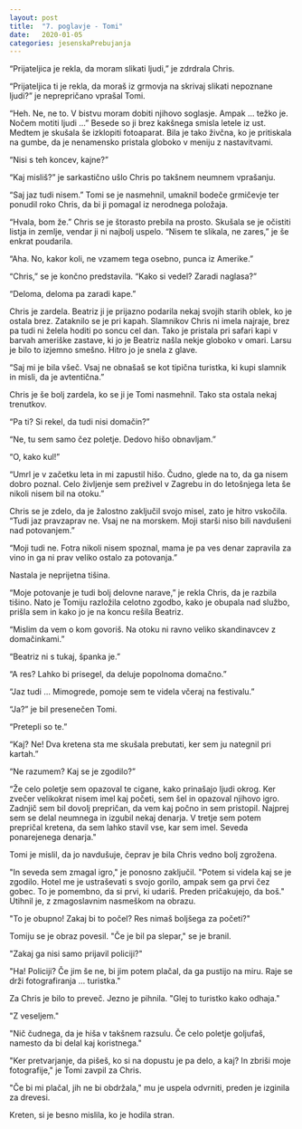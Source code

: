 ```yaml
---
layout: post
title:  "7. poglavje - Tomi"
date:   2020-01-05
categories: jesenskaPrebujanja
---
```

“Prijateljica je rekla, da moram slikati ljudi,” je zdrdrala Chris.

“Prijateljica ti je rekla, da moraš iz grmovja na skrivaj slikati nepoznane ljudi?” je neprepričano vprašal Tomi.

“Heh. Ne, ne to. V bistvu moram dobiti njihovo soglasje. Ampak … težko je. Nočem motiti ljudi …” Besede so ji brez kakšnega smisla letele iz ust. Medtem je skušala še izklopiti fotoaparat. Bila je tako živčna, ko je pritiskala na gumbe, da je nenamensko pristala globoko v meniju z nastavitvami.

“Nisi s teh koncev, kajne?”

“Kaj misliš?” je sarkastično ušlo Chris po takšnem neumnem vprašanju.

“Saj jaz tudi nisem.” Tomi se je nasmehnil, umaknil bodeče grmičevje ter ponudil roko Chris, da bi ji pomagal iz nerodnega položaja.

“Hvala, bom že.” Chris se je štorasto prebila na prosto. Skušala se je očistiti listja in zemlje, vendar ji ni najbolj uspelo. “Nisem te slikala, ne zares,” je še enkrat poudarila.

“Aha. No, kakor koli, ne vzamem tega osebno, punca iz Amerike.”

“Chris,” se je končno predstavila. “Kako si vedel? Zaradi naglasa?”

“Deloma, deloma pa zaradi kape.”

Chris je zardela. Beatriz ji je prijazno podarila nekaj svojih starih oblek, ko je ostala brez. Zataknilo se je pri kapah. Slamnikov Chris ni imela najraje, brez pa tudi ni želela hoditi po soncu cel dan. Tako je pristala pri safari kapi v barvah ameriške zastave, ki jo je Beatriz našla nekje globoko v omari. Larsu je bilo to izjemno smešno. Hitro jo je snela z glave.

“Saj mi je bila všeč. Vsaj ne obnašaš se kot tipična turistka, ki kupi slamnik in misli, da je avtentična.”

Chris je še bolj zardela, ko se ji je Tomi nasmehnil. Tako sta ostala nekaj trenutkov.

“Pa ti? Si rekel, da tudi nisi domačin?”

“Ne, tu sem samo čez poletje. Dedovo hišo obnavljam.”

“O, kako kul!”

“Umrl je v začetku leta in mi zapustil hišo. Čudno, glede na to, da ga nisem dobro poznal. Celo življenje sem preživel v Zagrebu in do letošnjega leta še nikoli nisem bil na otoku.”

Chris se je zdelo, da je žalostno zaključil svojo misel, zato je hitro vskočila. “Tudi jaz pravzaprav ne. Vsaj ne na morskem. Moji starši niso bili navdušeni nad potovanjem.”

“Moji tudi ne. Fotra nikoli nisem spoznal, mama je pa ves denar zapravila za vino in ga ni prav veliko ostalo za potovanja.”

Nastala je neprijetna tišina.

“Moje potovanje je tudi bolj delovne narave,” je rekla Chris, da je razbila tišino. Nato je Tomiju razložila celotno zgodbo, kako je obupala nad službo, prišla sem in kako jo je na koncu rešila Beatriz.

“Mislim da vem o kom govoriš. Na otoku ni ravno veliko skandinavcev z domačinkami.”

“Beatriz ni s tukaj, španka je.”

“A res? Lahko bi prisegel, da deluje popolnoma domačno.” 

 “Jaz tudi … Mimogrede, pomoje sem te videla včeraj na festivalu.”

“Ja?” je bil presenečen Tomi.

“Pretepli so te.”

“Kaj? Ne! Dva kretena sta me skušala prebutati, ker sem ju nategnil pri kartah.” 

“Ne razumem? Kaj se je zgodilo?”

“Že celo poletje sem opazoval te cigane, kako prinašajo ljudi okrog. Ker zvečer velikokrat nisem imel kaj početi, sem šel in opazoval njihovo igro. Zadnjič sem bil dovolj prepričan, da vem kaj počno in sem pristopil. Najprej sem se delal neumnega in izgubil nekaj denarja. V tretje sem potem prepričal kretena, da sem lahko stavil vse, kar sem imel. Seveda ponarejenega denarja."

Tomi je mislil, da jo navdušuje, čeprav je bila Chris vedno bolj zgrožena.

"In seveda sem zmagal igro," je ponosno zaključil. "Potem si videla kaj se je zgodilo. Hotel me je ustraševati s svojo gorilo, ampak sem ga prvi čez gobec. To je pomembno, da si prvi, ki udariš. Preden pričakujejo, da boš." Utihnil je, z zmagoslavnim nasmeškom na obrazu.

"To je obupno! Zakaj bi to počel? Res nimaš boljšega za početi?"

Tomiju se je obraz povesil. "Če je bil pa slepar," se je branil.

"Zakaj ga nisi samo prijavil policiji?"

"Ha! Policiji? Če jim še ne, bi jim potem plačal, da ga pustijo na miru. Raje se drži fotografiranja ... turistka."

Za Chris je bilo to preveč. Jezno je pihnila. "Glej to turistko kako odhaja."

"Z veseljem."

"Nič čudnega, da je hiša v takšnem razsulu. Če celo poletje goljufaš, namesto da bi delal kaj koristnega."

"Ker pretvarjanje, da pišeš, ko si na dopustu je pa delo, a kaj? In zbriši moje fotografije," je Tomi zavpil za Chris.

"Če bi mi plačal, jih ne bi obdržala," mu je uspela odvrniti, preden je izginila za drevesi.

Kreten, si je besno mislila, ko je hodila stran.